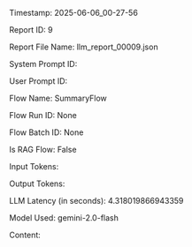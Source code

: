 Timestamp: 2025-06-06_00-27-56

Report ID: 9

Report File Name: llm_report_00009.json

System Prompt ID: 

User Prompt ID: 

Flow Name: SummaryFlow

Flow Run ID: None

Flow Batch ID: None

Is RAG Flow: False

Input Tokens: 

Output Tokens: 

LLM Latency (in seconds): 4.318019866943359

Model Used: gemini-2.0-flash

Content:


